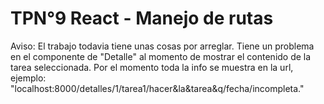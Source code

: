 # TPN°9 React - Manejo de rutas
Aviso: El trabajo todavia tiene unas cosas por arreglar.
Tiene un problema en el componente de "Detalle" al momento de mostrar el contenido de la tarea seleccionada.
Por el momento toda la info se muestra en la url, ejemplo: "localhost:8000/detalles/1/tarea1/hacer&la&tarea&q/fecha/incompleta."
